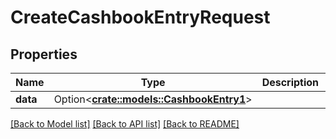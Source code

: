 # CreateCashbookEntryRequest

## Properties

Name | Type | Description | Notes
------------ | ------------- | ------------- | -------------
**data** | Option<[**crate::models::CashbookEntry1**](CashbookEntry_1.md)> |  | [optional]

[[Back to Model list]](../README.md#documentation-for-models) [[Back to API list]](../README.md#documentation-for-api-endpoints) [[Back to README]](../README.md)


